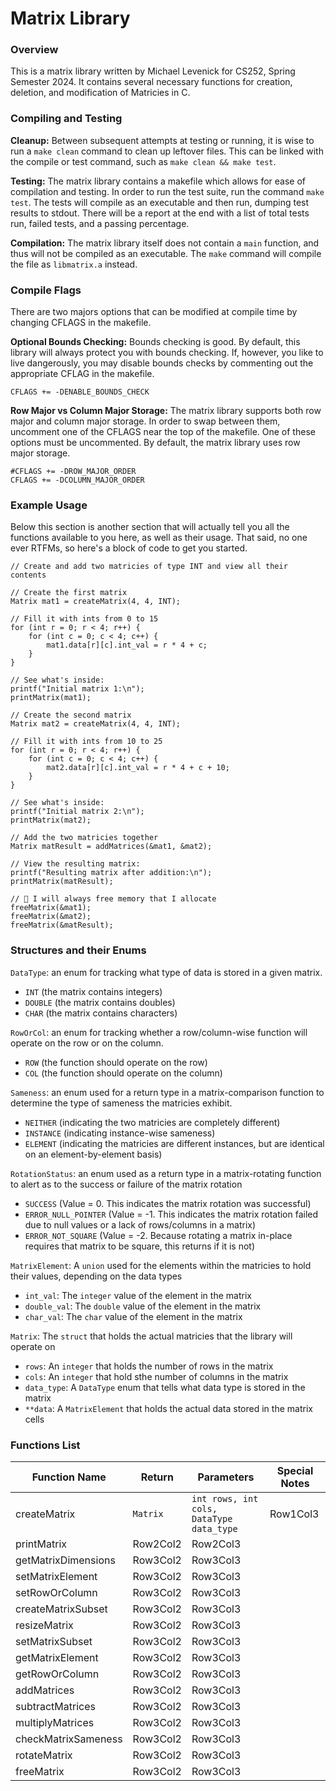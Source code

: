 # Matrix Library

### Overview
This is a matrix library written by Michael Levenick for CS252, Spring Semester 2024. It contains several necessary functions for creation, deletion, and modification of Matricies in C.

### Compiling and Testing
__Cleanup:__ Between subsequent attempts at testing or running, it is wise to run a `make clean` command to clean up leftover files. This can be linked with the compile or test command, such as `make clean && make test`. 

__Testing:__ The matrix library contains a makefile which allows for ease of compilation and testing. In order to run the test suite, run the command `make test`. The tests will compile as an executable and then run, dumping test results to stdout. There will be a report at the end with a list of total tests run, failed tests, and a passing percentage.

__Compilation:__ The matrix library itself does not contain a `main` function, and thus will not be compiled as an executable. The `make` command will compile the file as `libmatrix.a` instead.

### Compile Flags
There are two majors options that can be modified at compile time by changing CFLAGS in the makefile.

__Optional Bounds Checking:__ Bounds checking is good. By default, this library will always protect you with bounds checking. If, however, you like to live dangerously, you may disable bounds checks by commenting out the appropriate CFLAG in the makefile.

```
CFLAGS += -DENABLE_BOUNDS_CHECK
```

__Row Major vs Column Major Storage:__ The matrix library supports both row major and column major storage. In order to swap between them, uncomment one of the CFLAGS near the top of the makefile. One of these options must be uncommented. By default, the matrix library uses row major storage.

```
#CFLAGS += -DROW_MAJOR_ORDER
CFLAGS += -DCOLUMN_MAJOR_ORDER
```

### Example Usage
Below this section is another section that will actually tell you all the functions available to you here, as well as their usage. That said, no one ever RTFMs, so here's a block of code to get you started.

```
// Create and add two matricies of type INT and view all their contents

// Create the first matrix
Matrix mat1 = createMatrix(4, 4, INT);

// Fill it with ints from 0 to 15
for (int r = 0; r < 4; r++) {
    for (int c = 0; c < 4; c++) {
        mat1.data[r][c].int_val = r * 4 + c;
    }
}

// See what's inside:
printf("Initial matrix 1:\n");
printMatrix(mat1);

// Create the second matrix
Matrix mat2 = createMatrix(4, 4, INT);

// Fill it with ints from 10 to 25
for (int r = 0; r < 4; r++) {
    for (int c = 0; c < 4; c++) {
        mat2.data[r][c].int_val = r * 4 + c + 10;
    }
}

// See what's inside:
printf("Initial matrix 2:\n");
printMatrix(mat2);

// Add the two matricies together
Matrix matResult = addMatrices(&mat1, &mat2);

// View the resulting matrix:
printf("Resulting matrix after addition:\n");
printMatrix(matResult);

// 🙋 I will always free memory that I allocate
freeMatrix(&mat1);
freeMatrix(&mat2);
freeMatrix(&matResult);
```

### Structures and their Enums

`DataType`: an enum for tracking what type of data is stored in a given matrix.

* `INT` (the matrix contains integers)
* `DOUBLE` (the matrix contains doubles)
* `CHAR` (the matrix contains characters)

`RowOrCol`: an enum for tracking whether a row/column-wise function will operate on the row or on the column.

* `ROW` (the function should operate on the row)
* `COL` (the function should operate on the column)

`Sameness`: an enum used for a return type in a matrix-comparison function to determine the type of sameness the matricies exhibit.

* `NEITHER` (indicating the two matricies are completely different)
* `INSTANCE` (indicating instance-wise sameness)
* `ELEMENT` (indicating the matricies are different instances, but are identical on an element-by-element basis)

`RotationStatus`: an enum used as a return type in a matrix-rotating function to alert as to the success or failure of the matrix rotation

* `SUCCESS` (Value = 0. This indicates the matrix rotation was successful)
* `ERROR_NULL_POINTER` (Value = -1. This indicates the matrix rotation failed due to null values or a lack of rows/columns in a matrix)
* `ERROR_NOT_SQUARE` (Value = -2. Because rotating a matrix in-place requires that matrix to be square, this returns if it is not)

`MatrixElement`: A `union` used for the elements within the matricies to hold their values, depending on the data types

* `int_val`: The `integer` value of the element in the matrix
* `double_val`: The `double` value of the element in the matrix
* `char_val`: The `char` value of the element in the matrix

`Matrix`: The `struct` that holds the actual matricies that the library will operate on

* `rows`: An `integer` that holds the number of rows in the matrix
* `cols`: An `integer` that hold sthe number of columns in the matrix
* `data_type`: A `DataType` enum that tells what data type is stored in the matrix
* `**data`: A `MatrixElement` that holds the actual data stored in the matrix cells

### Functions List


| Function Name       | Return | Parameters | Special Notes |
|---------------------|----------|----------| ---------|
| createMatrix        | `Matrix` | `int rows, int cols, DataType data_type` | Row1Col3 | 
| printMatrix         | Row2Col2 | Row2Col3 |
| getMatrixDimensions | Row3Col2 | Row3Col3 |
| setMatrixElement    | Row3Col2 | Row3Col3 |
| setRowOrColumn      | Row3Col2 | Row3Col3 |
| createMatrixSubset  | Row3Col2 | Row3Col3 |
| resizeMatrix        | Row3Col2 | Row3Col3 |
| setMatrixSubset     | Row3Col2 | Row3Col3 |
| getMatrixElement    | Row3Col2 | Row3Col3 |
| getRowOrColumn      | Row3Col2 | Row3Col3 |
| addMatrices         | Row3Col2 | Row3Col3 |
| subtractMatrices    | Row3Col2 | Row3Col3 |
| multiplyMatrices    | Row3Col2 | Row3Col3 |
| checkMatrixSameness | Row3Col2 | Row3Col3 |
| rotateMatrix        | Row3Col2 | Row3Col3 |
| freeMatrix          | Row3Col2 | Row3Col3 |



